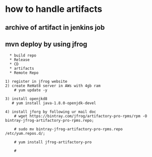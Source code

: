 # how to handle artifacts 
  ## archive of artifact in jenkins job
  ## mvn deploy by using jfrog
      * build repo
      * Release
      * CD
      * artifacts
      * Remote Repo
```
1) register in jfrog website
2) create ReHat8 server in AWs with 4gb ram
    # yum update -y
    
3) install openjkd8
   # yum install java-1.8.0-openjdk-devel

4) install jforg by following ur mail doc
    # wget https://bintray.com/jfrog/artifactory-pro-rpms/rpm -O bintray-jfrog-artifactory-pro-rpms.repo;

    # sudo mv bintray-jfrog-artifactory-pro-rpms.repo /etc/yum.repos.d/;

    # yum install jfrog-artifactory-pro

    # 

```